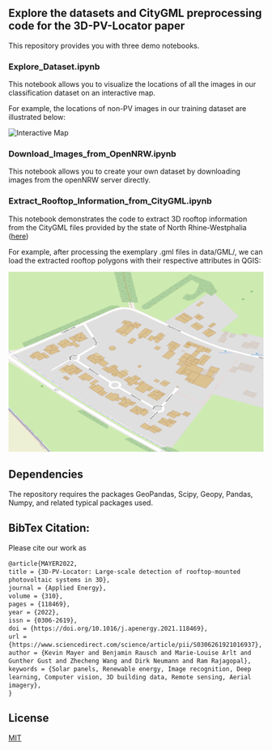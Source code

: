## Explore the datasets and CityGML preprocessing code for the 3D-PV-Locator paper

This repository provides you with three demo notebooks.

### Explore_Dataset.ipynb

This notebook allows you to visualize the locations of all the images in our classification dataset on an interactive map. 

For example, the locations of non-PV images in our training dataset are illustrated below:

![Interactive Map](https://github.com/kdmayer/CityGML-Preprocessing-Demo/blob/main/assets/pv_locations.png?raw=true)

### Download_Images_from_OpenNRW.ipynb

This notebook allows you to create your own dataset by downloading images from the openNRW server directly.

### Extract_Rooftop_Information_from_CityGML.ipynb

This notebook demonstrates the code to extract 3D rooftop information from the CityGML files provided by the state of North Rhine-Westphalia ([here](https://www.bezreg-koeln.nrw.de/brk_internet/geobasis/3d_gebaeudemodelle/index.html))

For example, after processing the exemplary .gml files in data/GML/, we can load the extracted rooftop polygons with their respective attributes in QGIS:

![Processed CityGML Output](https://github.com/kdmayer/CityGML-Preprocessing-Demo/blob/main/assets/processed_citygml.png?raw=true)

## Dependencies

The repository requires the packages GeoPandas, Scipy, Geopy, Pandas, Numpy, and related typical packages used.

## BibTex Citation:

Please cite our work as

    @article{MAYER2022,
    title = {3D-PV-Locator: Large-scale detection of rooftop-mounted photovoltaic systems in 3D},
    journal = {Applied Energy},
    volume = {310},
    pages = {118469},
    year = {2022},
    issn = {0306-2619},
    doi = {https://doi.org/10.1016/j.apenergy.2021.118469},
    url = {https://www.sciencedirect.com/science/article/pii/S0306261921016937},
    author = {Kevin Mayer and Benjamin Rausch and Marie-Louise Arlt and Gunther Gust and Zhecheng Wang and Dirk Neumann and Ram Rajagopal},
    keywords = {Solar panels, Renewable energy, Image recognition, Deep learning, Computer vision, 3D building data, Remote sensing, Aerial imagery},
    }

## License
[MIT](https://choosealicense.com/licenses/mit/)